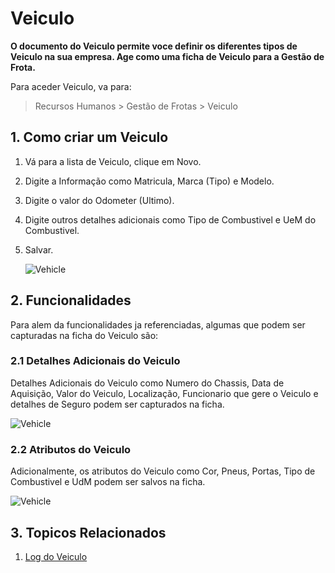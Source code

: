 # Veiculo

**O documento do Veiculo permite voce definir os diferentes tipos de Veiculo na sua empresa. Age como uma ficha de Veiculo para a Gestão de Frota.**

Para aceder Veiculo, va para:

>   Recursos Humanos > Gestão de Frotas > Veiculo

## 1. Como criar um Veiculo

1. Vá para a lista de Veiculo, clique em Novo.
1. Digite a Informação como Matricula, Marca (Tipo) e Modelo.
1. Digite o valor do Odometer (Ultimo).
1. Digite outros detalhes adicionais como Tipo de Combustivel e UeM do Combustivel.
1. Salvar.


	<img class="screenshot" alt="Vehicle" src="{{docs_base_url}}/assets/img/human-resources/vehicle-mandatory.png">


## 2. Funcionalidades

Para alem da funcionalidades ja referenciadas, algumas que podem ser capturadas na ficha do Veiculo são:

### 2.1 Detalhes Adicionais do Veiculo

Detalhes Adicionais do Veiculo como Numero do Chassis, Data de Aquisição, Valor do Veiculo, Localização, Funcionario que gere o Veiculo e detalhes de Seguro podem ser capturados na ficha.

<img class="screenshot" alt="Vehicle" src="{{docs_base_url}}/assets/img/human-resources/vehicle1.png">


### 2.2 Atributos do Veiculo

Adicionalmente, os atributos do Veiculo como Cor, Pneus, Portas, Tipo de Combustivel e UdM podem ser salvos na ficha.

<img class="screenshot" alt="Vehicle" src="{{docs_base_url}}/assets/img/human-resources/vehicle2.png">



## 3. Topicos Relacionados

1. [Log do Veiculo](/docs/user/manual/en/human-resources/log-do-veiculo)
